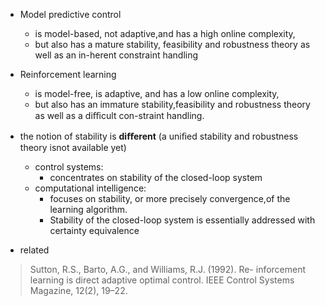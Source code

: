 
* Model predictive control
  * is model-based, not adaptive,and has a high online complexity, 
  * but also has a mature stability, feasibility and robustness theory as well as an in-herent constraint handling

* Reinforcement learning 
  * is model-free, is adaptive, and has a low online complexity, 
  * but also has an immature stability,feasibility and robustness theory as well as a diﬃcult con-straint handling. 

* the notion of stability is **diﬀerent** 
  (a uniﬁed stability and robustness theory isnot available yet)
  * control systems:
    * concentrates on stability of the closed-loop system
  * computational intelligence:
    * focuses on stability, or more precisely convergence,of the learning algorithm.
    * Stability of the closed-loop system is essentially addressed with certainty equivalence
    
 * related
> Sutton, R.S., Barto, A.G., and Williams, R.J. (1992). Re-
inforcement learning is direct adaptive optimal control.
IEEE Control Systems Magazine, 12(2), 19–22.
